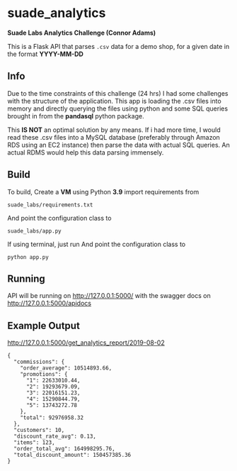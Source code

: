 # suade_analytics

__Suade Labs Analytics Challenge (Connor Adams)__

This is a Flask API that parses ```.csv``` data for a demo shop, for a given date in the format __YYYY-MM-DD__

## Info
Due to the time constraints of this challenge (24 hrs) I had some challenges with the structure of the application. This app is loading the .csv files into memory and directly querying the files using python and some SQL queries brought in from the __pandasql__ python package.

This __IS NOT__ an optimal solution by any means. If i had more time, I would read these .csv files into a MySQL database (preferably through Amazon RDS using an EC2 instance) then parse the data with actual SQL queries. An actual RDMS would help this data parsing immensely.

## Build
To build, Create a __VM__ using Python __3.9__ import requirements from
```
suade_labs/requirements.txt
```

And point the configuration class to
```
suade_labs/app.py
```

If using terminal, just run
And point the configuration class to
```
python app.py
```
## Running
API will be running on http://127.0.0.1:5000/ with the swagger docs on http://127.0.0.1:5000/apidocs

## Example Output

http://127.0.0.1:5000/get_analytics_report/2019-08-02
```
{
  "commissions": {
    "order_average": 10514893.66,
    "promotions": {
      "1": 22633010.44,
      "2": 19293679.09,
      "3": 22016151.23,
      "4": 15290844.79,
      "5": 13743272.78
    },
    "total": 92976958.32
  },
  "customers": 10,
  "discount_rate_avg": 0.13,
  "items": 123,
  "order_total_avg": 164998295.76,
  "total_discount_amount": 150457385.36
}
```